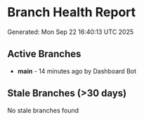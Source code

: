 # Branch Health Report
Generated: Mon Sep 22 16:40:13 UTC 2025

## Active Branches
- **main** - 14 minutes ago by Dashboard Bot

## Stale Branches (>30 days)
No stale branches found
